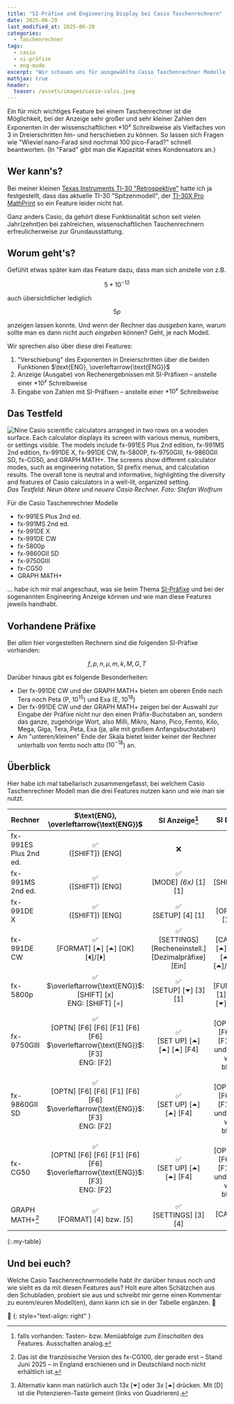 ```yaml
---
title: "SI-Präfixe und Engineering Display bei Casio Taschenrechnern"
date: 2025-06-29
last_modified_at: 2025-06-29
categories:
  - Taschenrechner
tags:
  - casio
  - si-präfixe
  - eng-mode
excerpt: "Wir schauen uns für ausgewählte Casio Taschenrechner Modelle die Features SI-Präfixe und Engineering Anzeige an."
mathjax: true
header:
  teaser: /assets/images/casio-calcs.jpeg
---
```


Ein für mich wichtiges Feature bei einem Taschenrechner ist die Möglichkeit, bei der Anzeige sehr großer und sehr kleiner Zahlen den Exponenten in der wissenschaftlichen $*10^x$ Schreibweise als Vielfaches von 3 in Dreierschritten hin- und herschieben zu können. So lassen sich Fragen wie "Wieviel nano-Farad sind nochmal 100 pico-Farad?" schnell beantworten. (In "Farad" gibt man die Kapazität eines Kondensators an.)
 
## Wer kann's?
Bei meiner kleinen [Texas Instruments TI-30 "Retrospektive"][ti-30] hatte ich ja festgestellt, dass das aktuelle TI-30 "Spitzenmodell", der [TI-30X Pro MathPrint][ti-30x-pro] so ein Feature leider nicht hat.

Ganz anders Casio, da gehört diese Funktionalität schon seit vielen Jahr(zehnt)en bei zahlreichen, wissenschaftlichen Taschenrechnern erfreulicherweise zur Grundausstattung.

## Worum geht's?
Gefühlt etwas später kam das Feature dazu, dass man sich anstelle von z.B.

$$
5*10^{-12}
$$

auch übersichtlicher lediglich 

$$
5p
$$

anzeigen lassen konnte. Und wenn der Rechner das *ausgeben* kann, warum sollte man es dann nicht auch *eingeben* können? Geht, je nach Modell.

Wir sprechen also über diese drei Features:

1. "Verschiebung" des Exponenten in Dreierschritten über die beiden Funktionen $\text{ENG}, \overleftarrow{\text{ENG}}$
2. Anzeige (Ausgabe) von Rechenergebnissen mit SI-Präfixen – anstelle einer $*10^x$ Schreibweise
3. Eingabe von Zahlen mit SI-Präfixen – anstelle einer $*10^x$ Schreibweise

## Das Testfeld
![Nine Casio scientific calculators arranged in two rows on a wooden surface. Each calculator displays its screen with various menus, numbers, or settings visible. The models include fx-991ES Plus 2nd edition, fx-991MS 2nd edition, fx-991DE X, fx-991DE CW, fx-5800P, fx-9750GIII, fx-9860GII SD, fx-CG50, and GRAPH MATH+. The screens show different calculator modes, such as engineering notation, SI prefix menus, and calculation results. The overall tone is neutral and informative, highlighting the diversity and features of Casio calculators in a well-lit, organized setting.](/assets/images/casio-calcs.jpeg)
*Das Testfeld: Neun ältere und neuere Casio Rechner. Foto: Stefan Wolfrum*

Für die Casio Taschenrechner Modelle

* fx-991ES Plus 2nd ed.
* fx-991MS 2nd ed.
* fx-991DE X
* fx-991DE CW
* fx-5800p
* fx-9860GII SD
* fx-9750GIII
* fx-CG50
* GRAPH MATH+

... habe ich mir mal angeschaut, was sie beim Thema [SI-Präfixe][si-wiki] und bei der sogenannten Engineering Anzeige können und wie man diese Features jeweils handhabt.

## Vorhandene Präfixe
Bei *allen* hier vorgestellten Rechnern sind die folgenden SI-Präfixe vorhanden:

$$
f, p, n, \mu, m, k, M, G, T
$$

Darüber hinaus gibt es folgende Besonderheiten:
* Der fx-991DE CW und der GRAPH MATH+ bieten am oberen Ende nach Tera noch Peta (P, $10^{15}$) und Exa (E, $10^{18}$)
* Der fx-991DE CW und der GRAPH MATH+ zeigen bei der Auswahl zur Eingabe der Präfixe nicht nur den einen Präfix-Buchstaben an, sondern das ganze, zugehörige Wort, also Milli, Mikro, Nano, Pico, Femto, Kilo, Mega, Giga, Tera, Peta, Exa (ja, alle mit großem Anfangsbuchstaben)
* Am "unteren/kleinen" Ende der Skala bietet leider keiner der Rechner unterhalb von femto noch atto ($10^{-18}$) an. 


## Überblick
Hier habe ich mal tabellarisch zusammengefasst, bei welchem Casio Taschenrechner Modell man die drei Features nutzen kann und wie man sie nutzt.

| Rechner               | $\text{ENG}, \overleftarrow{\text{ENG}}$ | SI Anzeige[^1] | SI Eingabe |
|-----------------------|:----------:|:----------:|:----------:|
| fx-991ES Plus 2nd ed. | ✅<br/>([SHIFT]) [ENG] | ❌ | ❌ |
| fx-991MS 2nd ed.      | ✅<br/>([SHIFT]) [ENG] | ✅<br/>[MODE] *(6x)* [1] [1] | ✅<br/>[SHIFT] [1]~[9] |
| fx-991DE X            | ✅<br/>([SHIFT]) [ENG] | ✅<br/>[SETUP] [4] [1] | ✅<br/>[OPTN] [3] [1]~[B] |
| fx-991DE CW           | ✅<br/>[FORMAT] [⏶] [⏶] [OK] [⏴]/[⏵] | ✅<br/>[SETTINGS] [Recheneinstell.] [Dezimalpräfixe] [Ein] | ✅<br/>[CATALOG] [⏶] [⏶] [⏶] [⏶] [OK] [⏶]/[⏷] [OK] |
| fx-5800p              | ✅<br/>$\overleftarrow{\text{ENG}}$: [SHIFT] [x]<br/>$\text{ENG}$: [SHIFT] [÷] | ✅<br/>[SETUP] [⏷] [3] [1] | ✅<br/>[FUNCTION] [1] [⏷] [⏷] [⏷] [1]~[0] |
| fx-9750GIII           | ✅<br/>[OPTN] [F6] [F6] [F1] [F6] [F6]<br/>$\overleftarrow{\text{ENG}}$: [F3]<br/>$\text{ENG}$: [F2] | ✅<br/>[SET UP] [⏶] [⏶] [⏶] [F4] | ✅<br/>[OPTN] [F6] [F6] [F1], [F1]~[F5] und mit [F6] weiter blättern |
| fx-9860GII SD         | ✅<br/>[OPTN] [F6] [F6] [F1] [F6] [F6]<br/>$\overleftarrow{\text{ENG}}$: [F3]<br/>$\text{ENG}$: [F2] | ✅<br/>[SET UP] [⏶] [⏶] [F4] | ✅<br/>[OPTN] [F6] [F6] [F1], [F1]~[F5] und mit [F6] weiter blättern |
| fx-CG50               | ✅<br/>[OPTN] [F6] [F6] [F1] [F6] [F6]<br/>$\overleftarrow{\text{ENG}}$: [F3]<br/>$\text{ENG}$: [F2] | ✅<br/>[SET UP] [⏶] [⏶] [F4] | ✅<br/>[OPTN] [F6] [F6] [F1], [F1]~[F5] und mit [F6] weiter blättern |
| GRAPH MATH+[^2]       | ✅<br/>[FORMAT] [4] bzw. [5] | ✅<br/>[SETTINGS] [3] [4] | ✅<br/>[CATALOG] [D][^3] |
{:.my-table}


## Und bei euch?
Welche Casio Taschenrechnermodelle habt ihr darüber hinaus noch und wie sieht es da mit diesen Features aus? Holt eure alten Schätzchen aus den Schubladen, probiert sie aus und schreibt mir gerne einen Kommentar zu eurem/euren Modell(en), dann kann ich sie in der Tabelle ergänzen. 💙

🔲
{: style="text-align: right" }


[^1]: falls vorhanden: Tasten- bzw. Menüabfolge zum *Einschalten* des Features. Ausschalten analog.
[^2]: Das ist die französische Version des fx-CG100, der gerade erst – Stand Juni 2025 – in England erschienen und in Deutschland noch nicht erhältlich ist.
[^3]: Alternativ kann man natürlich auch 13x [⏷] oder 3x [⏶] drücken. Mit [D] ist die Potenzieren-Taste gemeint (links von Quadrieren).

[ti-30]: https://blog.metawops.de/taschenrechner/Der-TI-30/
[ti-30x-pro]: https://amzn.to/4ehyfxR
[si-wiki]: https://de.wikipedia.org/wiki/Vorsätze_für_Maßeinheiten